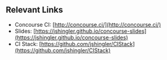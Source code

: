 ## Relevant Links

* Concourse CI: [http://concourse.ci/](http://concourse.ci/) 
* Slides: [https://jshingler.github.io/concourse-slides](https://jshingler.github.io/concourse-slides)
* CI Stack: [https://github.com/jshingler/CIStack](https://github.com/jshingler/CIStack)
